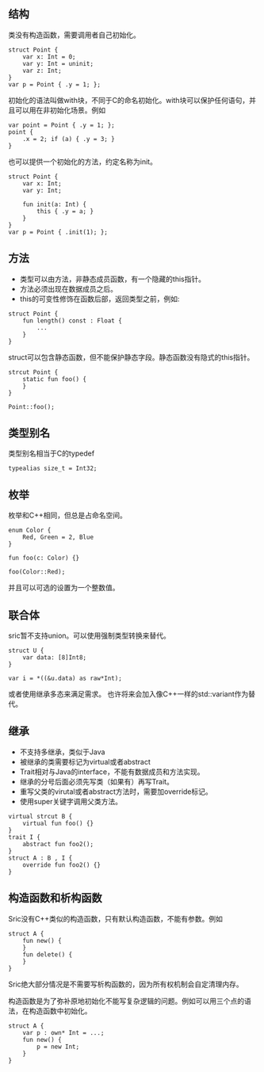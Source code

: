 
## 结构
类没有构造函数，需要调用者自己初始化。
```
struct Point {
    var x: Int = 0;
    var y: Int = uninit;
    var z: Int;
}
var p = Point { .y = 1; };
```
初始化的语法叫做with块，不同于C的命名初始化。with块可以保护任何语句，并且可以用在非初始化场景。例如
```
var point = Point { .y = 1; };
point {
    .x = 2; if (a) { .y = 3; }
}
```

也可以提供一个初始化的方法，约定名称为init。
```
struct Point {
    var x: Int;
    var y: Int;

    fun init(a: Int) {
        this { .y = a; }
    }
}
var p = Point { .init(1); };
```

## 方法
- 类型可以由方法，非静态成员函数，有一个隐藏的this指针。
- 方法必须出现在数据成员之后。
- this的可变性修饰在函数后部，返回类型之前，例如:
```
struct Point {
    fun length() const : Float {
        ...
    }
}
```

struct可以包含静态函数，但不能保护静态字段。静态函数没有隐式的this指针。
```
strcut Point {
    static fun foo() {
    }
}

Point::foo();
```


## 类型别名
类型别名相当于C的typedef
```
typealias size_t = Int32;
```


## 枚举
枚举和C++相同，但总是占命名空间。
```
enum Color {
    Red, Green = 2, Blue
}

fun foo(c: Color) {}

foo(Color::Red);
```
并且可以可选的设置为一个整数值。

## 联合体
sric暂不支持union。可以使用强制类型转换来替代。
```
struct U {
    var data: [8]Int8;
}

var i = *((&u.data) as raw*Int);
```
或者使用继承多态来满足需求。
也许将来会加入像C++一样的std::variant作为替代。

## 继承
- 不支持多继承，类似于Java
- 被继承的类需要标记为virtual或者abstract
- Trait相对与Java的interface，不能有数据成员和方法实现。
- 继承的分号后面必须先写类（如果有）再写Trait。
- 重写父类的virutal或者abstract方法时，需要加override标记。
- 使用super关键字调用父类方法。
```
virtual strcut B {
    virtual fun foo() {}
}
trait I {
    abstract fun foo2();
}
struct A : B , I {
    override fun foo2() {}
}
```

## 构造函数和析构函数
Sric没有C++类似的构造函数，只有默认构造函数，不能有参数。例如
```
struct A {
    fun new() {
    }
    fun delete() {
    }
}
```
Sric绝大部分情况是不需要写析构函数的，因为所有权机制会自定清理内存。

构造函数是为了弥补原地初始化不能写复杂逻辑的问题。例如可以用三个点的语法，在构造函数中初始化。
```
struct A {
    var p : own* Int = ...;
    fun new() {
        p = new Int;
    }
}
```

